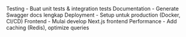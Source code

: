 Testing - Buat unit tests & integration tests
Documentation - Generate Swagger docs lengkap
Deployment - Setup untuk production (Docker, CI/CD)
Frontend - Mulai develop Next.js frontend
Performance - Add caching (Redis), optimize queries